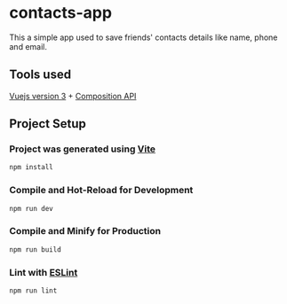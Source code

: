 # contacts-app

This a simple app used to save friends' contacts details like name, phone and email.

## Tools used

[Vuejs version 3](https://vuejs.org/) + [Composition API](https://vuejs.org/guide/introduction.html)

## Project Setup

### Project was generated using [Vite](https://vuejs.org/guide/scaling-up/tooling.html#project-scaffolding)

```sh
npm install
```

### Compile and Hot-Reload for Development

```sh
npm run dev
```

### Compile and Minify for Production

```sh
npm run build
```

### Lint with [ESLint](https://eslint.org/)

```sh
npm run lint
```
